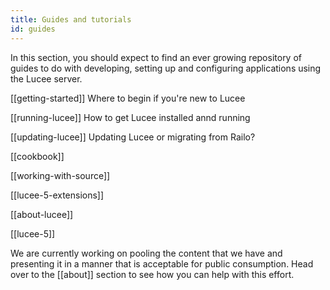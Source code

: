 ```yaml
---
title: Guides and tutorials
id: guides
---
```


In this section, you should expect to find an ever growing repository of guides to do with developing, setting up and configuring applications using the Lucee server.

[[getting-started]] Where to begin if you're new to Lucee

[[running-lucee]] How to get Lucee installed annd running

[[updating-lucee]] Updating Lucee or migrating from Railo?

[[cookbook]]

[[working-with-source]]

[[lucee-5-extensions]]

[[about-lucee]]

[[lucee-5]]

We are currently working on pooling the content that we have and presenting it in a manner that is acceptable for public consumption. Head over to the [[about]] section to see how you can help with this effort.

